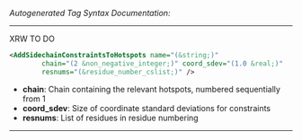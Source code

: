_Autogenerated Tag Syntax Documentation:_

---
XRW TO DO

```xml
<AddSidechainConstraintsToHotspots name="(&string;)"
        chain="(2 &non_negative_integer;)" coord_sdev="(1.0 &real;)"
        resnums="(&residue_number_cslist;)" />
```

-   **chain**: Chain containing the relevant hotspots, numbered sequentially from 1
-   **coord_sdev**: Size of coordinate standard deviations for constraints
-   **resnums**: List of residues in residue numbering

---
